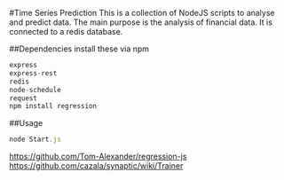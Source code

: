 #Time Series Prediction
This is a collection of NodeJS scripts to analyse and predict data. The main purpose is the analysis of financial data. It is connected to a redis database.

##Dependencies
install these via npm
``` javascript
express
express-rest
redis
node-schedule
request
npm install regression
```

##Usage
``` javascript
node Start.js
```

https://github.com/Tom-Alexander/regression-js
https://github.com/cazala/synaptic/wiki/Trainer